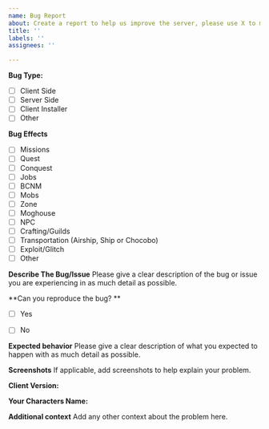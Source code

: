 ```yaml
---
name: Bug Report
about: Create a report to help us improve the server, please use X to mark the boxes pretaning to your issue. (i.e) - [x]
title: ''
labels: ''
assignees: ''

---
```


**Bug Type:**
- [ ] Client Side
- [ ] Server Side
- [ ] Client Installer
- [ ] Other

**Bug Effects**
- [ ] Missions
- [ ] Quest
- [ ] Conquest
- [ ] Jobs
- [ ] BCNM
- [ ] Mobs
- [ ] Zone
- [ ] Moghouse
- [ ] NPC
- [ ] Crafting/Guilds
- [ ] Transportation (Airship, Ship or Chocobo)
- [ ] Exploit/Glitch
- [ ] Other

**Describe The Bug/Issue**
Please give a clear description of the bug or issue you are experiencing in as much detail as possible.  


**Can you reproduce the bug? **
- [ ] Yes
- [ ] No


**Expected behavior**
Please give a clear description of what you expected to happen with as much detail as possible.


**Screenshots**
If applicable, add screenshots to help explain your problem.

**Client Version:**
 

**Your Characters Name:**
 


**Additional context**
Add any other context about the problem here.
